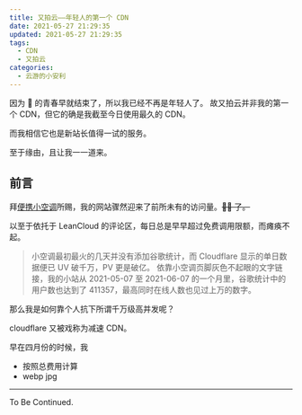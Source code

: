 ```yaml
---
title: 又拍云——年轻人的第一个 CDN
date: 2021-05-27 21:29:35
updated: 2021-05-27 21:29:35
tags:
  - CDN
  - 又拍云
categories:
  - 云游的小安利
---
```


因为 👴 的青春早就结束了，所以我已经不再是年轻人了。
故又拍云并非我的第一个 CDN，但它的确是我截至今日使用最久的 CDN。

而我相信它也是新站长值得一试的服务。

至于缘由，且让我一一道来。

<!-- more -->

## 前言

拜[便携小空调](/posts/air-conditioner/)所赐，我的网站骤然迎来了前所未有的访问量。~~👴🔥 了。~~

以至于依托于 LeanCloud 的评论区，每日总是早早超过免费调用限额，而瘫痪不起。

> 小空调最初最火的几天并没有添加谷歌统计，而 Cloudflare 显示的单日数据便已 UV 破千万，PV 更是破亿。
> 依靠小空调页脚灰色不起眼的文字链接，我的小站从 2021-05-07 至 2021-06-07 的一个月里，谷歌统计中的用户数也达到了 411357，最高同时在线人数也见过上万的数字。

那么我是如何靠个人抗下所谓千万级高并发呢？

cloudflare 又被戏称为减速 CDN。

早在四月份的时候，我

- 按照总费用计算
- webp jpg

<!-- ref https://www.timezls.com/2018/11/upyun.html -->

---

To Be Continued.

<!-- Q.E.D. -->
